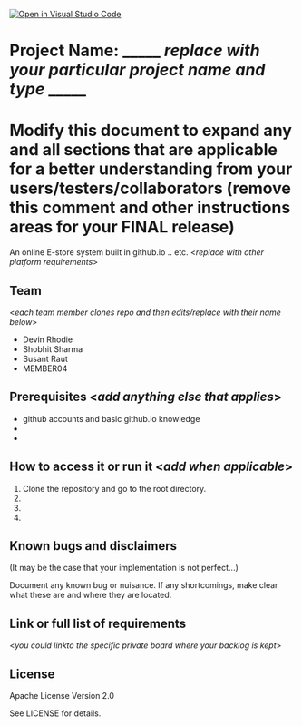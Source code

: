 [![Open in Visual Studio Code](https://classroom.github.com/assets/open-in-vscode-c66648af7eb3fe8bc4f294546bfd86ef473780cde1dea487d3c4ff354943c9ae.svg)](https://classroom.github.com/online_ide?assignment_repo_id=8512024&assignment_repo_type=AssignmentRepo)
# Project Name: _____ _replace with your particular project name and  type_ _____
# Modify this document to expand any and all sections that are applicable for a better understanding from your users/testers/collaborators (remove this comment and other instructions areas for your FINAL release)

An online E-store system built in github.io .. etc. <_replace with other platform requirements_>
  
## Team 
<_each team member clones repo and then edits/replace with their name below_>
- Devin Rhodie
- Shobhit Sharma
- Susant Raut
- MEMBER04


## Prerequisites  <_add anything else that applies_>

- github accounts and basic github.io knowledge
-
-

## How to access it or run it  <_add when applicable_>

1. Clone the repository and go to the root directory.
2.  
3.  
4.  

## Known bugs and disclaimers
(It may be the case that your implementation is not perfect...)

Document any known bug or nuisance.
If any shortcomings, make clear what these are and where they are located.

## Link or full list of requirements
 <_you could linkto the specific private board where your backlog is kept_>





## License

Apache License Version 2.0

See LICENSE for details.

